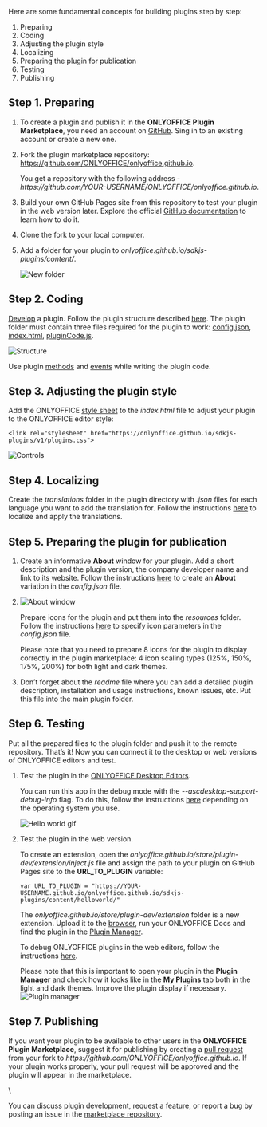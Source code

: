 Here are some fundamental concepts for building plugins step by step:

1. Preparing
2. Coding
3. Adjusting the plugin style
4. Localizing
5. Preparing the plugin for publication
6. Testing
7. Publishing

## Step 1. Preparing

1. To create a plugin and publish it in the **ONLYOFFICE Plugin Marketplace**, you need an account on [GitHub](https://github.com/). Sing in to an existing account or create a new one.

2. Fork the plugin marketplace repository: <https://github.com/ONLYOFFICE/onlyoffice.github.io>.

   You get a repository with the following address - *https\://github.com/YOUR-USERNAME/ONLYOFFICE/onlyoffice.github.io*.

3. Build your own GitHub Pages site from this repository to test your plugin in the web version later. Explore the official [GitHub documentation](https://docs.github.com/en/pages/quickstart) to learn how to do it.

4. Clone the fork to your local computer.

5. Add a folder for your plugin to *onlyoffice.github.io/sdkjs-plugins/content/*.

   ![New folder](/content/img/plugins/new-folder.png)

## Step 2. Coding

[Develop](/plugin/developing) a plugin. Follow the plugin structure described [here](/plugin/structure). The plugin folder must contain three files required for the plugin to work: [config.json](/plugin/config), [index.html](/plugin/indexhtml), [pluginCode.js](/plugin/code).

![Structure](/content/img/plugins/plugins-structure.png)

Use plugin [methods](/plugin/plugin) and [events](/plugin/events) while writing the plugin code.

## Step 3. Adjusting the plugin style

Add the ONLYOFFICE [style sheet](/plugin/styles) to the *index.html* file to adjust your plugin to the ONLYOFFICE editor style:

```
<link rel="stylesheet" href="https://onlyoffice.github.io/sdkjs-plugins/v1/plugins.css">
```

![Controls](/content/img/plugins/controls.png)

## Step 4. Localizing

Create the *translations* folder in the plugin directory with *.json* files for each language you want to add the translation for. Follow the instructions [here](/plugin/localization) to localize and apply the translations.

## Step 5. Preparing the plugin for publication

1. Create an informative **About** window for your plugin. Add a short description and the plugin version, the company developer name and link to its website. Follow the instructions [here](/plugin/variations) to create an **About** variation in the *config.json* file.

2. ![About window](/content/img/plugins/about-variation.png)

   Prepare icons for the plugin and put them into the *resources* folder. Follow the instructions [here](/plugin/icons) to specify icon parameters in the *config.json* file.

   Please note that you need to prepare 8 icons for the plugin to display correctly in the plugin marketplace: 4 icon scaling types (125%, 150%, 175%, 200%) for both light and dark themes.

3. Don’t forget about the *readme* file where you can add a detailed plugin description, installation and usage instructions, known issues, etc. Put this file into the main plugin folder.

## Step 6. Testing

Put all the prepared files to the plugin folder and push it to the remote repository. That’s it! Now you can connect it to the desktop or web versions of ONLYOFFICE editors and test.

1. Test the plugin in the [ONLYOFFICE Desktop Editors](/plugin/installation/desktop).

   You can run this app in the debug mode with the *--ascdesktop-support-debug-info* flag. To do this, follow the instructions [here](/desktop/debugging) depending on the operating system you use.

   ![Hello world gif](/content/img/plugins/hello-world.gif)

2. Test the plugin in the web version.

   To create an extension, open the *onlyoffice.github.io/store/plugin-dev/extension/inject.js* file and assign the path to your plugin on GitHub Pages site to the **URL\_TO\_PLUGIN** variable:

   ```
   var URL_TO_PLUGIN = "https://YOUR-USERNAME.github.io/onlyoffice.github.io/sdkjs-plugins/content/helloworld/"
   ```

   The *onlyoffice.github.io/store/plugin-dev/extension* folder is a new extension. Upload it to the [browser](/plugin/installation/cloud#upload-extensions), run your ONLYOFFICE Docs and find the plugin in the [Plugin Manager](/plugin/installation/onpremises#plugin-manager).

   To debug ONLYOFFICE plugins in the web editors, follow the instructions [here](/plugin/developing#web).

   Please note that this is important to open your plugin in the **Plugin Manager** and check how it looks like in the **My Plugins** tab both in the light and dark themes. Improve the plugin display if necessary. ![Plugin manager](/content/img/plugins/plugin-manager.png)

## Step 7. Publishing

If you want your plugin to be available to other users in the **ONLYOFFICE Plugin Marketplace**, suggest it for publishing by creating a [pull request](https://github.com/ONLYOFFICE/onlyoffice.github.io/pulls) from your fork to *https\://github.com/ONLYOFFICE/onlyoffice.github.io*. If your plugin works properly, your pull request will be approved and the plugin will appear in the marketplace.

\


You can discuss plugin development, request a feature, or report a bug by posting an issue in the [marketplace repository](https://github.com/ONLYOFFICE/onlyoffice.github.io/issues).
